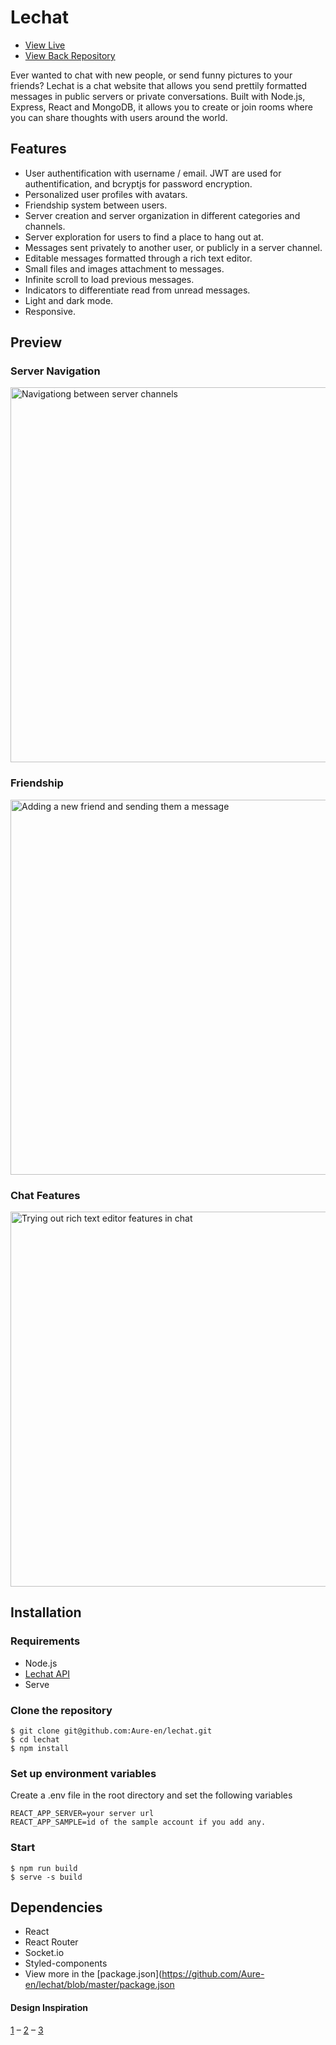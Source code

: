# Lechat
* [View Live](https://lechat.vercel.app)
* [View Back Repository](https://github.com/Aure-en/lechat_api)

Ever wanted to chat with new people, or send funny pictures to your friends? Lechat is a chat website that allows you send prettily formatted messages in public servers or private conversations. Built with Node.js, Express, React and MongoDB, it allows you to create or join rooms where you can share thoughts with users around the world.

## Features
*	User authentification with username / email. JWT are used for authentification, and bcryptjs for password encryption.
*	Personalized user profiles with avatars.
*	Friendship system between users.
*	Server creation and server organization in different categories and channels.
*	Server exploration for users to find a place to hang out at.
*	Messages sent privately to another user, or publicly in a server channel.
*	Editable messages formatted through a rich text editor.
*	Small files and images attachment to messages.
*	Infinite scroll to load previous messages.
*	Indicators to differentiate read from unread messages.
*	Light and dark mode.
*	Responsive.

## Preview
### Server Navigation

<img src="https://firebasestorage.googleapis.com/v0/b/aurelie-nguyen.appspot.com/o/lechat%2Fscreen-capture.gif?alt=media&token=dd99c572-ab6c-470f-be10-1dd80813fd87" gif width='600px' alt="Navigationg between server channels" />

### Friendship
<img src="https://firebasestorage.googleapis.com/v0/b/aurelie-nguyen.appspot.com/o/lechat%2Fscreen-capture%20(1).gif?alt=media&token=9bfbb2e9-8fd3-4fb9-b795-55283033adb8" gif width='600px' alt="Adding a new friend and sending them a message" />

### Chat Features
<img src="https://firebasestorage.googleapis.com/v0/b/aurelie-nguyen.appspot.com/o/lechat%2Fscreen-capture%20(2).gif?alt=media&token=beb00301-ecea-4fb6-ac16-6527e0734551" gif width='600px' alt="Trying out rich text editor features in chat" />

## Installation

### Requirements
*	Node.js
*	[Lechat API](https://github.com/Aure-en/lechat_api)
* Serve

### Clone the repository
```
$ git clone git@github.com:Aure-en/lechat.git
$ cd lechat
$ npm install
```

### Set up environment variables
Create a .env file in the root directory and set the following variables

```
REACT_APP_SERVER=your server url
REACT_APP_SAMPLE=id of the sample account if you add any.
```

### Start

```
$ npm run build
$ serve -s build
```

## Dependencies
*	React
*	React Router
*	Socket.io
*	Styled-components
*	View more in the [package.json](https://github.com/Aure-en/lechat/blob/master/package.json

#### Design Inspiration
[1](https://discord.com/) – [2](https://dribbble.com/shots/14598880-Chat-dashboard) – [3](https://dribbble.com/shots/11369220-sign-up-dark) 
